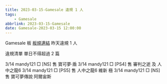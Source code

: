 ```yaml
---
title: 2023-03-15-Gamesale 違規 1 人
tags:
    - Gamesale
abbrlink: 2023-03-15-Gamesale
date: Gamesale-2023-03-15 12:00:00
---
```

Gamesale 板 [板規連結](https://www.ptt.cc/bbs/Gossiping/M.1637425085.A.07D.html)
昨天違規 1 人
<!-- more -->

違規清單
單日不得超過 2 篇

3/14 mandy121 □ [NS] 售 寶可夢·盾
3/14 mandy121 □ [PS4] 售 審判之逝 及 人中之龍6
3/14 mandy121 □ [PS5] 售 人中之龍6 維新 極
3/14 mandy121 □ [NS] 售 寶可夢傳說 阿爾宙斯